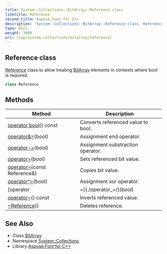 ```yaml
---
title: System::Collections::BitArray::Reference class
linktitle: Reference
second_title: Aspose.Font for C++
description: 'System::Collections::BitArray::Reference class. Reference class to allow treating BitArray elements in contexts where bool is required in C++.'
type: docs
weight: 3000
url: /cpp/system.collections/bitarray/reference/
---
```

## Reference class


[Reference](./) class to allow treating [BitArray](../) elements in contexts where bool is required.

```cpp
class Reference
```

## Methods

| Method | Description |
| --- | --- |
| [operator bool](./operatorbool/)() const | Converts referenced value to bool. |
| [operator&=](./operator&=/)(bool) | Assignment end operator. |
| [operator-=](./operator-=/)(bool) | Assignment substraction operator. |
| [operator=](./operator=/)(bool) | Sets referenced bit value. |
| [operator=](./operator=/)(const Reference\&) | Copies bit value. |
| [operator^=](./operator^=/)(bool) | Assignment xor operator. |
| [operator|=](./operator_=/)(bool) | Assignment or operator. |
| [operator~](./operator~/)() const | Inverts referenced value. |
| [~Reference](./~reference/)() | Deletes reference. |
## See Also

* Class [BitArray](../)
* Namespace [System::Collections](../../)
* Library [Aspose.Font for C++](../../../)
